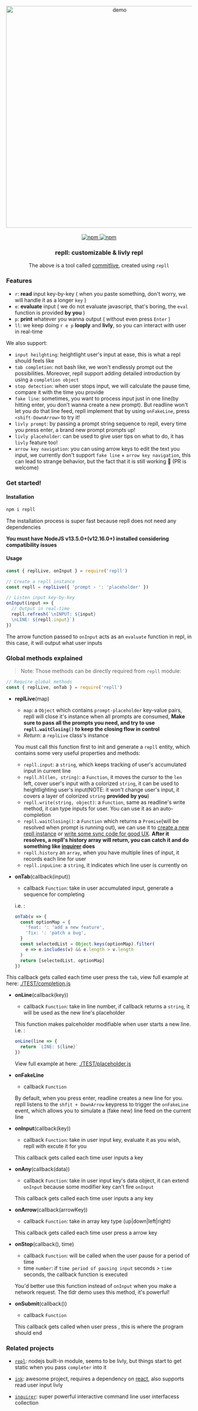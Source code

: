 <p align="center">
  <a href="https://github.com/beetcb/repll">
    <img src="assets/demo-commitlive.svg" alt="demo" width="600"><br><br>
    <img alt="npm" src="https://img.shields.io/npm/v/repll">
    <img alt="npm" src="https://img.shields.io/badge/contribute-welcome-blue">
  </a>
  <h3 align="center">repll: customizable & livly repl</h3>
  <p align="center">
  The above is a tool called
  <a href="https://github.com/beetcb/commitlive">commitlive</a>, created using <code>repll</code>
  </p>
</p>

### Features

- `r`: **read** input key-by-key ( when you paste something, don't worry, we will handle it as a longer `key` )
- `e`: **evaluate** input ( we do not evaluate javascript, that's boring, the `eval` function is provided **by you** )
- `p`: **print** whatever you wanna output ( without even press `Enter` )
- `ll`: we keep doing `r e p` **looply** and **livly**, so you can interact with user in real-time

We also support:

- `input heilghting`: heightlight user's input at ease, this is what a repl should feels like
- `tab completion`: not bash like, we won't endlessly prompt out the possibilities. Moreover, repll support adding detailed introduction by using a `completion object`
- `stop detection`: when user stops input, we will calculate the pause time, compare it with the time you provide
- `fake line`: sometimes, you want to process input just in one line(by hitting enter, you don't wanna create a new prompt). But readline won't let you do that line feed, repll implement that by using `onFakeLine`, press `<shift-DownArrow>` to try it!
- `livly prompt`: by passing a prompt string sequence to repll, every time you press enter, a brand new prompt prompts up!
- `livly placeholder`: can be used to give user tips on what to do, it has `livly` feature too!
- `arrow key navigation`: you can using arrow keys to edit the text you input, we currently don't support `fake line` + `arrow key navigation`, this can lead to strange behavior, but the fact that it is still working 💊 (PR is welcome)

### Get started!

#### Installation

```bash
npm i repll
```

The installation process is super fast because repll does not need any dependencies

**You must have NodeJS v13.5.0+(v12.16.0+) installed considering compatibility issues**

#### Usage

```js
const { replLive, onInput } = require('repll')

// Create a repll instance
const repll = replLive({ 'prompt › ': 'placeholder' })

// Listen input key-by-key
onInput(input => {
  // Output in real-time
  repll.refresh(`\nINPUT: ${input}
  \nLINE: ${repll.input}`)
})
```

The arrow function passed to `onInput` acts as an `evaluate` function in repl, in this case, it will output what user inputs

### Global methods explained

> Note: Those methods can be directly required from `repll` module:

```js
// Require global methods
const { replLive, onTab } = require('repll')
```

- **replLive**(map)

  - `map`: a `Object` which contains `prompt-placeholder` key-value pairs, repll will close it's instance when all prompts are consumed, **Make sure to pass all the prompts you need, and try to use `repll.waitClosing()` to keep the closing flow in control**
  - _Return_: a `replLive` class's instance

  You must call this function first to init and generate a `repll` entity, which contains some very useful properties and methods:

  - `repll.input`: a `string`, which keeps tracking of user's accumulated input in current line
  - `repll.hl(len, string)`: a `Function`, it moves the cursor to the `len` left, cover user's input with a colorized `string`, it can be used to heightlighting user's input(NOTE: it won't change user's input, it covers a layer of colorized `string` **provided by you**)
  - `repll.write(string, object)`: a `Function`, same as readline's write method, it can type inputs for user. You can use it as an auto-completion
  - `repll.waitClosing()`: a `Function` which returns a `Promise`(will be resolved when prompt is running out), we can use it to [create a new repll instance](https://github.com/beetcb/repll/blob/master/TEST/multiRepl.js) or [write some sync code for good UX](https://github.com/beetcb/repll/blob/master/TEST/sync.js). **After it resolves, a repll's history array will return, you can catch it and do something like [inquirer](https://github.com/SBoudrias/Inquirer.js) does**
  - `repll.history` an `array`, when you have multiple lines of input, it records each line for user
  - `repll.inpuLine`: a `string`, it indicates which line user is currently on

- **onTab**(callback(input))

  - callback `Function`: take in user accumulated input, generate a sequence for completing

  i.e. :

  ```js
  onTab(v => {
    const optionMap = {
      'feat: ': 'add a new feature',
      'fix: ': 'patch a bug',
    }
    const selectedList = Object.keys(optionMap).filter(
      e => e.includes(v) && e.length > v.length
    )
    return [selectedList, optionMap]
  })
  ```

This callback gets called each time user press the `tab`, view full example at here: [./TEST/completion.js](./TEST/completion.js)

- **onLine**(callback(key))

  - callback `Function`: take in line number, if callback returns a `string`, it will be used as the new line's placeholder

  This function makes palceholder modifiable when user starts a new line.
  i.e. :

  ```js
  onLine(line => {
    return `LINE: ${line}`
  })
  ```

  View full example at here: [./TEST/placeholder.js](./TEST/placeholder.js)

- **onFakeLine**

  - callback `Function`

  By default, when you press enter, readline creates a new line for you.
  repll listens to the `shfit + DownArrow` keypress to trigger the `onFakeLine` event, which allows you to simulate a (fake new) line feed on the current line

- **onInput**(callback(key))

  - callback `Function`: take in user input key, evaluate it as you wish, repll with excute it for you

  This callback gets called each time user inputs a key

- **onAny**(callback(data))

  - callback `Function`: take in user input key's data object, it can extend `onInput` because some modifier key can't fire `onInput`

  This callback gets called each time user inputs a any key

- **onArrow**(callback(arrowKey))

  - callback `Function`: take in array key type (up|down|left|right)

  This callback gets called each time user press a arrow key

- **onStop**(callback(), time)

  - callback `Function`: will be called when the user pause for a period of time
  - time `number`: if `time period of pausing input` seconds > `time` seconds, the callback function is executed

  You'd better use this function instead of `onInput` when you make a network request.
  The tldr demo uses this method, it's powerful!

- **onSubmit**(callback())

  - callback `Function`

  This callback gets called when user press <ctrl-s>, this is where the program should end

### Related projects

- [`repl`](https://nodejs.org/dist/latest-v15.x/docs/api/repl.html): nodejs built-in module, seems to be livly, but things start to get static when you pass `completer` into it

- [`ink`](https://github.com/vadimdemedes/ink): awesome project, requires a dependency on [react](https://github.com/facebook/react), also supports read user input livly

- [`inquirer`](https://github.com/SBoudrias/Inquirer.js): super powerful interactive command line user interfacess collection
